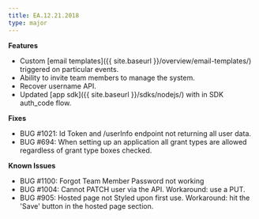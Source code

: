 ```yaml
---
title: EA.12.21.2018
type: major
---
```


**Features**
* Custom [email templates]({{ site.baseurl }}/overview/email-templates/) triggered on particular events.
* Ability to invite team members to manage the system.
* Recover username API.
* Updated [app sdk]({{ site.baseurl }}/sdks/nodejs/) with in SDK auth_code flow.

**Fixes**
* BUG #1021: Id Token and /userInfo endpoint not returning all user data.
* BUG #694: When setting up an application all grant types are allowed regardless of grant type boxes checked.

 
**Known Issues**
* BUG #1100: Forgot Team Member Password not working
* BUG #1004: Cannot PATCH user via the API. Workaround: use a PUT.
* BUG #905: Hosted page not Styled upon first use. Workaround: hit the 'Save' button in the hosted page section.